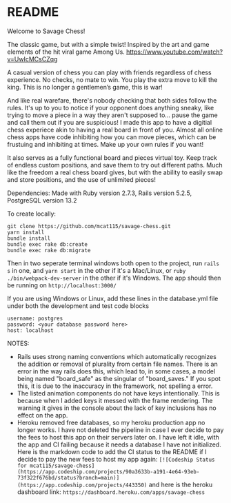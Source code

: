 # README

Welcome to Savage Chess!

The classic game, but with a simple twist! Inspired by the art and game elements of the hit viral game Among Us. https://www.youtube.com/watch?v=UwIcMCsCZqg

A casual version of chess you can play with friends regardless of chess experience. No checks, no mate to win. You play the extra move to kill the king. This is no longer a gentlemen’s game, this is war!

And like real warefare, there's nobody checking that both sides follow the rules. It's up to you to notice if your opponent does anything sneaky, like trying to move a piece in a way they aren't supposed to... pause the game and call them out if you are suspicious! I made this app to have a digitial chess experiece akin to having a real board in front of you. Almost all online chess apps have code inhibiting how you can move pieces, which can be frustuing and inhibiting at times. Make up your own rules if you want!

It also serves as a fully functional board and pieces virtual toy. Keep track of endless custom positions, and save them to try out different paths. Much like the freedom a real chess board gives, but with the ability to easily swap and store positions, and the use of unlimited pieces!

Dependencies:
Made with Ruby version 2.7.3,
Rails version 5.2.5,
PostgreSQL version 13.2

To create locally:

```
git clone https://github.com/mcat115/savage-chess.git
yarn install
bundle install
bundle exec rake db:create
bundle exec rake db:migrate
```

Then in two seperate terminal windows both open to the project, run `rails s` in one, and `yarn start` in the other if it's a Mac/Linux, or `ruby ./bin/webpack-dev-server` in the other if it's Windows. The app should then be running on `http://localhost:3000/`

If you are using Windows or Linux, add these lines in the database.yml file under both the development and test code blocks

```
username: postgres
password: <your database password here>
host: localhost

```

NOTES:

- Rails uses strong naming conventions which automatically recognizes the addition or removal of plurality from certain file names. There is an error in the way rails does this, which lead to, in some cases, a model being named "board_safe" as the singular of "board_saves." If you spot this, it is due to the inaccuracy in the framework, not spelling a error.
- The listed animation components do not have keys intentionally. This is because when I added keys it messed with the frame rendering. The warning it gives in the console about the lack of key inclusions has no effect on the app.
- Heroku removed free databases, so my heroku production app no longer works. I have not deleted the pipeline in case I ever decide to pay the fees to host this app on their servers later on. I have left it idle, with the app and CI failing because it needs a database I have not initialized. Here is the markdown code to add the CI status to the README if I decide to pay the new fees to host my app again: `[![Codeship Status for mcat115/savage-chess](https://app.codeship.com/projects/90a3633b-a191-4e64-93eb-73f322f676bd/status?branch=main)](https://app.codeship.com/projects/443350)` and here is the heroku dashboard link: `https://dashboard.heroku.com/apps/savage-chess`
